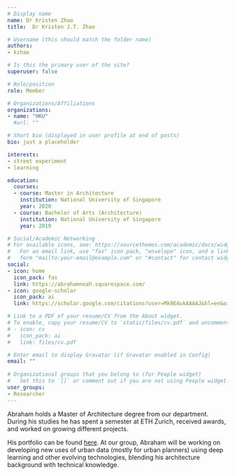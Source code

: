 ```yaml
---
# Display name
name: Dr Kristen Zhao
title:  Dr Kristen J.T. Zhao

# Username (this should match the folder name)
authors:
- kzhao

# Is this the primary user of the site?
superuser: false

# Role/position
role: Member

# Organizations/Affiliations
organizations:
- name: "HKU"
  #url: ""

# Short bio (displayed in user profile at end of posts)
bio: just a placeholder

interests:
- street experiment
- learning

education:
  courses:
  - course: Master in Architecture
    institution: National University of Singapore
    year: 2020
  - course: Bachelor of Arts (Architecture)
    institution: National University of Singapore
    year: 2019

# Social/Academic Networking
# For available icons, see: https://sourcethemes.com/academic/docs/widgets/#icons
#   For an email link, use "fas" icon pack, "envelope" icon, and a link in the
#   form "mailto:your-email@example.com" or "#contact" for contact widget.
social:
- icon: home
  icon_pack: fas
  link: https://abrahamnoah.squarespace.com/
- icon: google-scholar
  icon_pack: ai
  link: https://scholar.google.com/citations?user=Mk9E4ukAAAAJ&hl=en&oi=sra

# Link to a PDF of your resume/CV from the About widget.
# To enable, copy your resume/CV to `static/files/cv.pdf` and uncomment the lines below.  
# - icon: cv
#   icon_pack: ai
#   link: files/cv.pdf

# Enter email to display Gravatar (if Gravatar enabled in Config)
email: ""
  
# Organizational groups that you belong to (for People widget)
#   Set this to `[]` or comment out if you are not using People widget.  
user_groups:
- Researcher
---
```


Abraham holds a Master of Architecture degree from our department.
During his studies he has spent a semester at ETH Zurich, received awards, and worked on growing different projects.

His portfolio can be found [here](https://abrahamnoah.squarespace.com).
At our group, Abraham will be working on developing new uses of urban data (mostly for urban planners) using deep learning and other evolving technologies, blending his architecture background with technical knowledge.